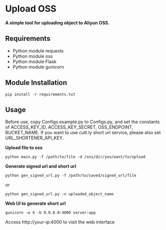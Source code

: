 # Upload OSS

**A simple tool for uploading object to Aliyun OSS.**

## Requirements

- Python module requests
- Python module oss
- Python module Flask
- Python module gunicorn

## Module Installation

```
pip install -r requirements.txt
```

## Usage

Before use, copy Configs.example.py to Configs.py, and set the constants of ACCESS_KEY_ID, ACCESS_KEY_SECRET, OSS_ENDPOINT, BUCKET_NAME. If you want to use cutt.ly short url service, please also set URL_SHORTENER_API_KEY.

**Upload file to oss**

```
python main.py -f /path/to/file -d /oss/dir/you/want/to/upload
```

**Generate signed url and short url**

```
python gen_signed_url.py -f /path/to/saved/signed_url/file
```

or

```
python gen_signed_url.py -n uploaded_object_name
```

**Web UI to generate short url**

```
gunicorn -w 4 -b 0.0.0.0:4000 server:app
```

Access http://your-ip:4000 to visit the web interface
